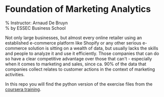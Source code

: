 # Foundation of Marketing Analytics 
% Instructor: Arnaud De Bruyn  
% by ESSEC Business School

Not only large businesses, but almost every online retailer using an established e-commerce platform like Shopify or any other serious e-commerce solution is sitting on a wealth of data, but usually lacks the skills and people to analyze it and use it efficiently. Those companies that can do so have a clear competitive advantage over those that can't - especially when it comes to marketing and sales, since ca. 90\% of the data that companies collect relates to customer actions in the context of marketing activities.

In this repo you will find the python version of the exercise files from the [coursera training](https://www.coursera.org/learn/foundations-marketing-analytics/). 


